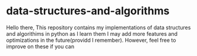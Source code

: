 # data-structures-and-algorithms
Hello there,
This repository contains my implementations of data structures and algorithims in python as I learn them
I may add more features and optimizations in the future(providd I remember). However, feel free to improve on these if you can